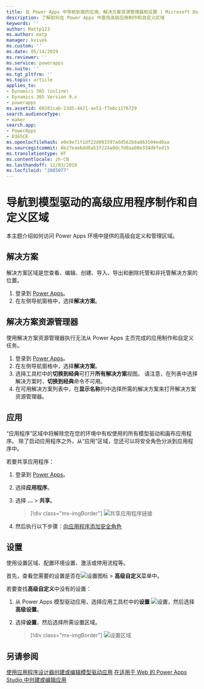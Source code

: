 ```yaml
---
title: 在 Power Apps 中导航到我的应用、解决方案资源管理器和设置 | Microsoft Docs
description: 了解如何在 Power Apps 中查找高级应用制作和自定义区域
keywords: ''
author: Mattp123
ms.author: matp
manager: kvivek
ms.custom: ''
ms.date: 05/14/2019
ms.reviewer: ''
ms.service: powerapps
ms.suite: ''
ms.tgt_pltfrm: ''
ms.topic: article
applies_to:
- Dynamics 365 (online)
- Dynamics 365 Version 9.x
- powerapps
ms.assetid: 60281cab-23d5-4421-ae51-f7e6c1176729
search.audienceType:
- maker
search.app:
- PowerApps
- D365CE
ms.openlocfilehash: e0e9e71f1df22d091597add562b8a863504ed0aa
ms.sourcegitcommit: 6b27eae6dd8a53f224a8dc7d0aa00e334d6fed15
ms.translationtype: HT
ms.contentlocale: zh-CN
ms.lasthandoff: 12/03/2019
ms.locfileid: "2885077"
---
```

# <a name="navigate-to-advanced-model-driven-app-making-and-customization-areas"></a>导航到模型驱动的高级应用程序制作和自定义区域

本主题介绍如何访问 Power Apps 环境中提供的高级自定义和管理区域。

## <a name="solutions"></a>解决方案
解决方案区域是您查看、编辑、创建、导入、导出和删除托管和非托管解决方案的位置。 

1.  登录到 [Power Apps](https://make.powerapps.com/?utm_source=padocs&utm_medium=linkinadoc&utm_campaign=referralsfromdoc)。
2.  在左侧导航窗格中，选择**解决方案**。 

## <a name="solution-explorer"></a>解决方案资源管理器
使用解决方案资源管理器执行无法从 Power Apps 主页完成的应用制作和自定义任务。

1.  登录到 [Power Apps](https://make.powerapps.com/?utm_source=padocs&utm_medium=linkinadoc&utm_campaign=referralsfromdoc)。 
2.  在左侧导航窗格中，选择**解决方案**。  
3.  选择工具栏中的**切换到经典**可打开**所有解决方案**视图。 
    请注意，在列表中选择解决方案时，**切换到经典**命令不可用。
4.  在可用解决方案列表中，在**显示名称**列中选择所需的解决方案来打开解决方案资源管理器。

## <a name="apps"></a>应用
“应用程序”区域中将解除您在您的环境中有权使用的所有模型驱动和画布应用程序。 除了启动应用程序之外，从“应用”区域，您还可以将安全角色分派到应用程序中。 

若要共享应用程序：
1.  登录到 [Power Apps](https://make.powerapps.com/?utm_source=padocs&utm_medium=linkinadoc&utm_campaign=referralsfromdoc)。

2.  选择**应用程序**。
 
3.  选择 **…** > **共享**。 

    > [!div class="mx-imgBorder"] 
    > ![共享应用程序链接](media/share-link.png) 

4. 然后执行以下步骤：[向应用程序添加安全角色](https://docs.microsoft.com/powerapps/maker/model-driven-apps/share-model-driven-app#add-security-roles-to-the-app)
 
## <a name="settings"></a>设置
使用设置区域、配置环境设置、激活或停用流程等。 

首先，查看您需要的设置是否在![设置图标](media/powerapps-gear.png)  > **高级自定义**菜单中。

若要查找**高级自定义**中没有的设置：  
1.  从 Power Apps 模型驱动应用，选择应用工具栏中的**设置** ![设置](../model-driven-apps/media/powerapps-gear.png)，然后选择**高级设置**。 
2.  选择**设置**，然后选择所需设置区域。

    > [!div class="mx-imgBorder"] 
    > ![设置区域](media/settings-areas.png) 

## <a name="see-also"></a>另请参阅
[使用应用程序设计器创建或编辑模型驱动应用](create-edit-app.md)
[在适用于 Web 的 Power Apps Studio 中创建或编辑应用](../canvas-apps/create-app-browser.md)
